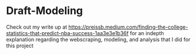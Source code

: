 # Draft-Modeling

Check out my write up at https://preissb.medium.com/finding-the-college-statistics-that-predict-nba-success-1aa3e3e1b36f for an indepth explanation regarding the webscraping, modeling, and analysis that I did for this project
